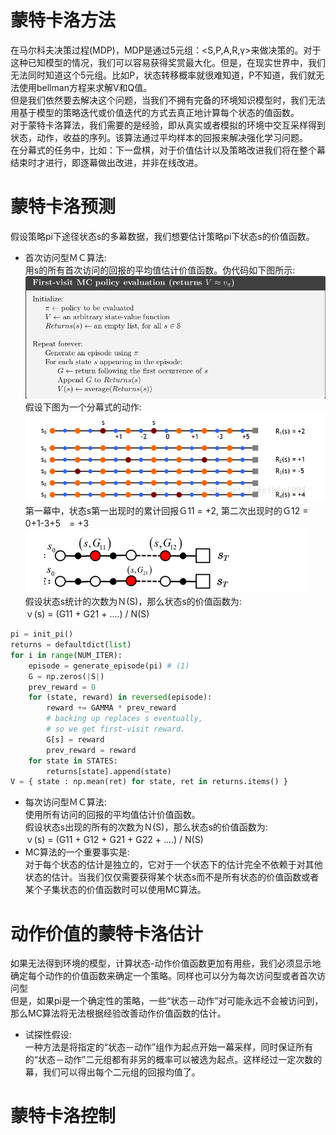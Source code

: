蒙特卡洛方法
==========
在马尔科夫决策过程(MDP)，MDP是通过5元组：<S,P,A,R,γ>来做决策的。对于这种已知模型的情况，我们可以容易获得奖赏最大化。但是，在现实世界中，我们无法同时知道这个5元组。比如P，状态转移概率就很难知道，P不知道，我们就无法使用bellman方程来求解V和Q值。<br>
但是我们依然要去解决这个问题，当我们不拥有完备的环境知识模型时，我们无法用基于模型的策略迭代或价值迭代的方式去真正地计算每个状态的值函数。<br>
对于蒙特卡洛算法，我们需要的是经验，即从真实或者模拟的环境中交互采样得到状态，动作，收益的序列。该算法通过平均样本的回报来解决强化学习问题。<br>
在分幕式的任务中，比如：下一盘棋，对于价值估计以及策略改进我们将在整个幕结束时才进行，即逐幕做出改进，并非在线改进。<br>

# 蒙特卡洛预测
假设策略pi下途径状态s的多幕数据，我们想要估计策略pi下状态s的价值函数。<br>
* 首次访问型ＭＣ算法:<br>
用s的所有首次访问的回报的平均值估计价值函数。伪代码如下图所示:<br>
![first_visit](https://github.com/MA-JIE/Reinforcement-Learning-MJ/blob/master/%E8%92%99%E7%89%B9%E5%8D%A1%E6%B4%9B%E6%96%B9%E6%B3%95/img/first_visit.png) <br>
假设下图为一个分幕式的动作:<br>
![mc_prediction](https://github.com/MA-JIE/Reinforcement-Learning-MJ/blob/master/%E8%92%99%E7%89%B9%E5%8D%A1%E6%B4%9B%E6%96%B9%E6%B3%95/img/mc_prediction.png)  <br>
第一幕中，状态s第一出现时的累计回报Ｇ11 = +2, 第二次出现时的Ｇ12 = 0+1-3+5　= +3 <br>
![mc_prediction2](https://github.com/MA-JIE/Reinforcement-Learning-MJ/blob/master/%E8%92%99%E7%89%B9%E5%8D%A1%E6%B4%9B%E6%96%B9%E6%B3%95/img/mc_prediction2.png) <br>
假设状态s统计的次数为Ｎ(S)，那么状态s的价值函数为:<br>
ｖ(s) = (G11 + G21 + ....) / N(S) <br>
``` python
pi = init_pi()
returns = defaultdict(list)
for i in range(NUM_ITER):
    episode = generate_episode(pi) # (1)
    G = np.zeros(|S|)
    prev_reward = 0
    for (state, reward) in reversed(episode):
        reward += GAMMA * prev_reward
        # backing up replaces s eventually,
        # so we get first-visit reward.
        G[s] = reward
        prev_reward = reward
    for state in STATES:
        returns[state].append(state)
V = { state : np.mean(ret) for state, ret in returns.items() }
```
* 每次访问型ＭＣ算法:<br>
使用所有访问的回报的平均值估计价值函数。<br>
假设状态s出现的所有的次数为Ｎ(S)，那么状态s的价值函数为:<br>
ｖ(s) = (G11 + G12 + G21 + G22 + ....) / N(S) <br>
* MC算法的一个重要事实是:<br>
对于每个状态的估计是独立的，它对于一个状态下的估计完全不依赖于对其他状态的估计。当我们仅仅需要获得某个状态s而不是所有状态的价值函数或者某个子集状态的价值函数时可以使用MC算法。<br>

# 动作价值的蒙特卡洛估计
如果无法得到环境的模型，计算状态-动作价值函数更加有用些，我们必须显示地确定每个动作的价值函数来确定一个策略。同样也可以分为每次访问型或者首次访问型<br>
但是，如果pi是一个确定性的策略，一些“状态－动作”对可能永远不会被访问到，那么MC算法将无法根据经验改善动作价值函数的估计。<br>
* 试探性假设:<br>
一种方法是将指定的“状态－动作”组作为起点开始一幕采样，同时保证所有的“状态－动作”二元组都有非另的概率可以被选为起点。这样经过一定次数的幕，我们可以得出每个二元组的回报均值了。<br>
# 蒙特卡洛控制


